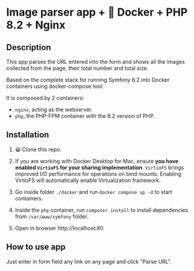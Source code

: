 # Image parser app + 🐳 Docker + PHP 8.2 + Nginx

## Description

This app parses the URL entered into the form and shows all the images collected from the page, their total number and total size.

Based on the complete stack for running Symfony 6.2 into Docker containers using docker-compose tool.

It is composed by 2 containers:
- `nginx`, acting as the webserver.
- `php`, the PHP-FPM container with the 8.2 version of PHP.

## Installation

1. 😀 Clone this repo.

2. If you are working with Docker Desktop for Mac, ensure **you have enabled `VirtioFS` for your sharing implementation**. `VirtioFS` brings improved I/O performance for operations on bind mounts. Enabling VirtioFS will automatically enable Virtualization framework.

3. Go inside folder `./docker` and run `docker compose up -d` to start containers.

4. Inside the `php` container, run `composer install` to install dependencies from `/var/www/symfony` folder.

5. Open in browser http://localhost:80

## How to use app

Just enter in form field any link on any page and click "Parse URL".
